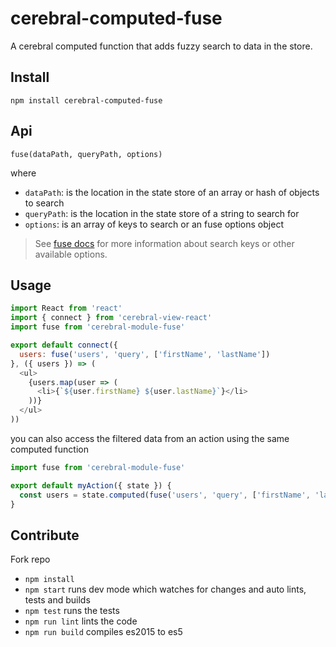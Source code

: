 # cerebral-computed-fuse

A cerebral computed function that adds fuzzy search to data in the store.

## Install

```
npm install cerebral-computed-fuse
```

## Api

`fuse(dataPath, queryPath, options)`

where

* `dataPath`: is the location in the state store of an array or hash of objects to search
* `queryPath`: is the location in the state store of a string to search for
* `options`: is an array of keys to search or an fuse options object

> See [fuse docs](https://github.com/krisk/Fuse) for more information about search keys or other available options.

## Usage

```js
import React from 'react'
import { connect } from 'cerebral-view-react'
import fuse from 'cerebral-module-fuse'

export default connect({
  users: fuse('users', 'query', ['firstName', 'lastName'])
}, ({ users }) => (
  <ul>
    {users.map(user => (
      <li>{`${user.firstName} ${user.lastName}`}</li>
    ))}
  </ul>
))
```

you can also access the filtered data from an action using the same computed function

```js
import fuse from 'cerebral-module-fuse'

export default myAction({ state }) {
  const users = state.computed(fuse('users', 'query', ['firstName', 'lastName']))
}
```

## Contribute

Fork repo

* `npm install`
* `npm start` runs dev mode which watches for changes and auto lints, tests and builds
* `npm test` runs the tests
* `npm run lint` lints the code
* `npm run build` compiles es2015 to es5
